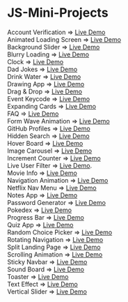# JS-Mini-Projects
Account Verification => [Live Demo](https://codepen.io/ayezabashir/full/oNQBNVZ)<br/>
Animated Loading Screen => [Live Demo](https://codepen.io/ayezabashir/full/MWPNgdx)<br/>
Background Slider => [Live Demo](https://backgroundslider--ayezabashir.repl.co/) <br/>
Blurry Loading => [Live Demo](https://codepen.io/ayezabashir442/full/rNqzBNK) <br/>
Clock => [Live Demo](https://codepen.io/ayezabashir/full/qBJGRVx)<br/>
Dad Jokes => [Live Demo](https://codepen.io/ayezabashir442/full/qBJVmWo) <br/>
Drink Water => [Live Demo](https://codepen.io/ayezabashir/full/MWPPyaE)<br/>
Drawing App => [Live Demo](https://codepen.io/ayezabashir/full/MWPNYjJ)<br/>
Drag & Drop => [Live Demo](https://codepen.io/ayezabashir/full/jOeoXmm)<br/>
Event Keycode => [Live Demo](https://codepen.io/ayezabashir/full/GRYyvZM)<br/>
Expanding Cards => [Live Demo](https://codepen.io/ayezabashir442/full/eYPpKrX)<br/>
FAQ => [Live Demo](https://codepen.io/ayezabashir/full/wvYpqER)<br/>
Form Wave Animation => [Live Demo](https://codepen.io/ayezabashir442/full/ZEqXbeN)<br/>
GitHub Profiles => [Live Demo](https://codepen.io/ayezabashir/pen/Poxovaq)<br/>
Hidden Search => [Live Demo](https://codepen.io/ayezabashir442/full/jOewrBj)<br/>
Hover Board => [Live Demo](https://codepen.io/ayezabashir/full/zYMNYwg)<br/>
Image Carousel => [Live Demo](https://codepen.io/ayezabashir/full/qBQNwXM) <br/>
Increment Counter => [Live Demo](https://codepen.io/ayezabashir/full/MWPQNgB)<br/>
Live User Filter => [Live Demo](https://codepen.io/ayezabashir/full/oNQGgvm).<br/>
Movie Info => [Live Demo](https://codepen.io/ayezabashir/full/poxxGoR)<br/>
Navigation Animation => [Live Demo](https://codepen.io/ayezabashir/full/bGmLrwL) <br/>
Netflix Nav Menu => [Live Demo](https://codepen.io/ayezabashir/full/OJagPxO)<br/>
Notes App => [Live Demo](https://codepen.io/ayezabashir/full/ExOPyxX)<br/>
Password Generator => [Live Demo](https://codepen.io/ayezabashir/full/BaGNxzm)<br/>
Pokedex => [Live Demo](https://codepen.io/ayezabashir/full/JjeWdLa)<br/>
Progress Bar => [Live Demo](https://codepen.io/ayezabashir442/full/eYPJwyO) <br/>
Quiz App => [Live Demo](https://codepen.io/ayezabashir/full/LYXzVOb)<br/>
Random Choice Picker => [Live Demo](https://codepen.io/ayezabashir/full/QWZQbBy) <br/>
Rotating Navigation => [Live Demo](https://codepen.io/ayezabashir442/full/NWOgNXY) <br/>
Split Landing Page => [Live Demo](https://split-landing-page.ayezabashir.repl.co/)<br/>
Scrolling Animation => [Live Demo](https://codepen.io/ayezabashir442/full/YzJxpaw) <br/>
Sticky Navbar => [Live Demo](https://codepen.io/ayezabashir/full/BaqXYyz) <br/>
Sound Board => [Live Demo](https://soundboard.ayezabashir.repl.co/) <br/>
Toaster => [Live Demo](https://codepen.io/ayezabashir/full/ZEqgNKo)<br/>
Text Effect => [Live Demo](https://codepen.io/ayezabashir/full/YzRKjmE) <br/>
Vertical Slider => [Live Demo](https://codepen.io/ayezabashir/full/KKrMawL) <br/>
